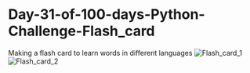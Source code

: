 # Day-31-of-100-days-Python-Challenge-Flash_card
Making a flash card to learn words in different languages
![Flash_card_1](https://github.com/user-attachments/assets/38c632c6-7cbe-4add-90a6-1238a7a15baa)
![Flash_card_2](https://github.com/user-attachments/assets/093c237e-43be-4e90-84f7-da79f8cef473)
